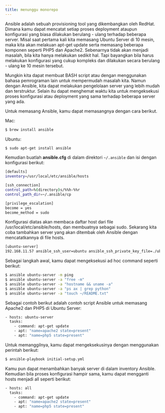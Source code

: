 ```yaml
---
title: menunggu monorepo
---
```

Ansible adalah sebuah provisioning tool yang dikembangkan oleh RedHat. Dimana kamu dapat mencatat setiap proses deployment ataupun konfigurasi yang biasa dilakukan berulang - ulang terhadap beberapa server. Misal saat pertama kali kita memasang Ubuntu Server di 10 mesin, maka kita akan melakuan apt-get update serta memasang beberapa komponen seperti PHP5 dan Apache2. Sebenarnya tidak akan menjadi masalah, bila kita hanya melakukan sedikit hal. Tapi bayangkan bila harus melakukan konfigurasi yang cukup kompleks dan dilakukan secara berulang - ulang ke 10 mesin tersebut.

Mungkin kita dapat membuat BASH script atau dengan menggunakan bahasa pemrograman lain untuk mempermudah masalah kita. Namun dengan Ansible, kita dapat melakukan pengelolaan server yang lebih mudah dan terstruktur. Selain itu dapat menghemat waktu kita untuk mengeksekusi proses konfigurasi atau deployment yang sama terhadap beberapa server yang ada.

Untuk memasang Ansible, kamu dapat memasangnya dengan cara berikut.

Mac:
```sh
$ brew install ansible
```
Ubuntu:
```sh
$ sudo apt-get install ansible
```
Kemudian buatlah **ansible.cfg** di dalam direktori `~/.ansible` dan isi dengan konfigurasi berikut:
```sh
[defaults]
inventory=/usr/local/etc/ansible/hosts

[ssh_connection]
control_path=%(directory)s/%%h-%%r
control_path_dir=~/.ansible/cp

[privilege_escalation]
become = yes
become_method = sudo
```
Konfigurasi diatas akan membaca daftar host dari file /usr/local/etc/ansible/hosts, dan membuatnya sebagai sudo. Sekarang kita coba tambahkan server yang akan ditembak oleh Ansible dengan mencatatkannya di file hosts.
```sh
[ubuntu-server]
192.168.11.57 ansible_ssh_user=ubuntu ansible_ssh_private_key_file=./ubuntu-server.pem
```
Sebagai langkah awal, kamu dapat mengeksekusi ad hoc command seperti berikut:
```sh
$ ansible ubuntu-server -m ping
$ ansible ubuntu-server -a "free -m"
$ ansible ubuntu-server -a "hostname && uname -a"
$ ansible ubuntu-server -a "ps ax | grep python"
$ ansible ubuntu-server -a "touch ~/README.txt"
```
Sebagai contoh berikut adalah contoh script Ansible untuk memasang Apache2 dan PHP5 di Ubuntu Server:
```sh
- hosts: ubuntu-server
  tasks:
    - command: apt-get update
    - apt: "name=apache2 state=present"
    - apt: "name=php5 state=present"
```
Untuk memanggilnya, kamu dapat mengeksekusinya dengan menggunakan perintah berikut:
```sh
$ ansible-playbook initial-setup.yml
```
Kamu pun dapat menambahkan banyak server di dalam inventory Ansible. Kemudian bila proses konfigurasi hampir sama, kamu dapat mengganti hosts menjadi all seperti berikut:
```sh
- hosts: all
  tasks:
    - command: apt-get update
    - apt: "name=apache2 state=present"
    - apt: "name=php5 state=present"
```
